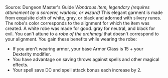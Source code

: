 Source: Dungeon Master's Guide
*Wondrous item, legendary (requires attunement by a sorcerer, warlock, or wizard)*
This elegant garment is made from exquisite cloth of white, gray, or black and adorned with silvery runes. The robe's color corresponds to the alignment for which the item was created. A white robe was made for good. gray for neutral, and black for evil. You can't attune to a *robe of the archmagi* that doesn't correspond to your alignment.
You gain these benefits while wearing the robe:
* If you aren't wearing armor, your base Armor Class is 15 + your Dexterity modifier.
* You have advantage on saving throws against spells and other magical effects.
* Your spell save DC and spell attack bonus each increase by 2.